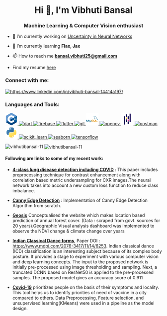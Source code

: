 <h1 align="center">Hi 👋, I'm Vibhuti Bansal</h1>
<h3 align="center">Machine Learning & Computer Vision enthusiast</h3>

- 🔭 I’m currently working on [Uncertainty in Neural Networks](https://github.com/VibhutiBansal-11/bnn-zoo)

- 🌱 I’m currently learning **Flax, Jax**

- 📫 How to reach me **bansal.vibhuti25@gmail.com**

- Find my resume [here](https://github.com/VibhutiBansal-11/Resume)

<h3 align="left">Connect with me:</h3>
<p align="left">
<a href="https://linkedin.com/in/https://www.linkedin.com/in/vibhuti-bansal-14414a197/" target="blank"><img align="center" src="https://raw.githubusercontent.com/rahuldkjain/github-profile-readme-generator/master/src/images/icons/Social/linked-in-alt.svg" alt="https://www.linkedin.com/in/vibhuti-bansal-14414a197/" height="30" width="40" /></a>
</p>

<h3 align="left">Languages and Tools:</h3>
<p align="left"> <a href="https://www.w3schools.com/cpp/" target="_blank" rel="noreferrer"> <img src="https://raw.githubusercontent.com/devicons/devicon/master/icons/cplusplus/cplusplus-original.svg" alt="cplusplus" width="40" height="40"/> </a> <a href="https://dart.dev" target="_blank" rel="noreferrer"> <img src="https://www.vectorlogo.zone/logos/dartlang/dartlang-icon.svg" alt="dart" width="40" height="40"/> </a> <a href="https://firebase.google.com/" target="_blank" rel="noreferrer"> <img src="https://www.vectorlogo.zone/logos/firebase/firebase-icon.svg" alt="firebase" width="40" height="40"/> </a> <a href="https://flutter.dev" target="_blank" rel="noreferrer"> <img src="https://www.vectorlogo.zone/logos/flutterio/flutterio-icon.svg" alt="flutter" width="40" height="40"/> </a> <a href="https://git-scm.com/" target="_blank" rel="noreferrer"> <img src="https://www.vectorlogo.zone/logos/git-scm/git-scm-icon.svg" alt="git" width="40" height="40"/> </a> <a href="https://www.mysql.com/" target="_blank" rel="noreferrer"> <img src="https://raw.githubusercontent.com/devicons/devicon/master/icons/mysql/mysql-original-wordmark.svg" alt="mysql" width="40" height="40"/> </a> <a href="https://opencv.org/" target="_blank" rel="noreferrer"> <img src="https://www.vectorlogo.zone/logos/opencv/opencv-icon.svg" alt="opencv" width="40" height="40"/> </a> <a href="https://pandas.pydata.org/" target="_blank" rel="noreferrer"> <img src="https://raw.githubusercontent.com/devicons/devicon/2ae2a900d2f041da66e950e4d48052658d850630/icons/pandas/pandas-original.svg" alt="pandas" width="40" height="40"/> </a> <a href="https://postman.com" target="_blank" rel="noreferrer"> <img src="https://www.vectorlogo.zone/logos/getpostman/getpostman-icon.svg" alt="postman" width="40" height="40"/> </a> <a href="https://www.python.org" target="_blank" rel="noreferrer"> <img src="https://raw.githubusercontent.com/devicons/devicon/master/icons/python/python-original.svg" alt="python" width="40" height="40"/> </a> <a href="https://scikit-learn.org/" target="_blank" rel="noreferrer"> <img src="https://upload.wikimedia.org/wikipedia/commons/0/05/Scikit_learn_logo_small.svg" alt="scikit_learn" width="40" height="40"/> </a> <a href="https://seaborn.pydata.org/" target="_blank" rel="noreferrer"> <img src="https://seaborn.pydata.org/_images/logo-mark-lightbg.svg" alt="seaborn" width="40" height="40"/> </a> <a href="https://www.tensorflow.org" target="_blank" rel="noreferrer"> <img src="https://www.vectorlogo.zone/logos/tensorflow/tensorflow-icon.svg" alt="tensorflow" width="40" height="40"/> </a> </p>

<p><img align="left" src="https://github-readme-stats.vercel.app/api/top-langs?username=vibhutibansal-11&show_icons=true&locale=en&layout=compact" alt="vibhutibansal-11" /></p>

<p>&nbsp;<img align="center" src="https://github-readme-stats.vercel.app/api?username=vibhutibansal-11&show_icons=true&locale=en" alt="vibhutibansal-11" /></p>

#### Following are links to some of my recent work:
 
- **[4-class lung disease detection including COVID](https://github.com/VibhutiBansal-11/CWBCCE-COVID19)** : This paper includes preprocessing technique for contrast enhancement along with correlation based metric undersampling for CXR images.The neural network takes into account a new custom loss function to reduce class imbalance.

- **[Canny Edge Detection](https://github.com/VibhutiBansal-11/CannyEdge)** : Implementation of Canny Edge Detection Algorithm from scratch.
- **[Geosis](https://www.youtube.com/watch?v=XMfWI3SlXTo)** Conceptualised the website which makes
location based prediction of annual forest
cover. (Data : scraped from govt. sources
for 20 years).Geographic Visual analysis
dashboard was implemented to observe
the NDVI change & climate change over
years
- **[Indian Classical Dance forms](https://github.com/VibhutiBansal-11/Indian-Dance-Classification-)**, Paper DOI : https://www.mdpi.com/2076-3417/11/14/6253. Indian classical dance (ICD) classification is an interesting subject because of its complex body posture. It provides a stage to experiment with various computer vision and deep learning concepts. The input to the proposed network is initially pre-processed using image thresholding and sampling. Next, a truncated DCNN based on ResNet50 is applied to the pre-processed samples. The proposed model gives an accuracy score of 0.911
- **[Covid-19](https://github.com/VibhutiBansal-11/EY-Hackathon)** prioritizes people on the basis of their symptoms and locality.  This tool helps us to identify priorities of need of vaccine in a city compared to others. Data Preprocessing, Feature selection, and unsupervised learning(KMeans) were used in a pipeline as
the model design.



